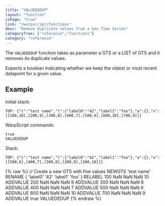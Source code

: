 ```yaml
---
title: "VALUEDEDUP"
layout: "function"
isPage: "true"
link: "/warpscript/functions"
desc: "Remove duplicate values from a Geo Time Series"
categoryTree: ["reference","functions"]
category: "reference"
---
```

 

The `VALUEDEDUP` function takes as parameter a GTS or a LIST of GTS and it removes its duplicate values.

Expects a boolean indicating whether we keep the oldest or most recent datapoint for a given value.

## Example ##

Initial stack:

    TOP: {"c":"test name","l":{"label0":"42","label1":"foo"},"a":{},"v":[[100,10],[200,9],[300,8],[400,7],[500,6],[600,10],[700,9]]}


WarpScript commands:

    true
    VALUEDEDUP

Stack: 

    TOP: {"c":"test name","l":{"label0":"42","label1":"foo"},"a":{},"v":[[500,6],[400,7],[300,8],[200,9],[100,10]]}


{% raw %}
<warp10-warpscript-widget backend="{{backend}}"  exec-endpoint="{{execEndpoint}}">// Create a new GTS with five values 
NEWGTS 
'test name'
RENAME
{ 'label0' '42' 'label1' 'foo' }
RELABEL
100  NaN NaN NaN 10 ADDVALUE
200  NaN NaN NaN  9 ADDVALUE
300  NaN NaN NaN  8 ADDVALUE
400  NaN NaN NaN  7 ADDVALUE
500  NaN NaN NaN  6 ADDVALUE
600  NaN NaN NaN 10 ADDVALUE
700  NaN NaN NaN  9 ADDVALUE
true
VALUEDEDUP
</warp10-warpscript-widget>
{% endraw %}          
